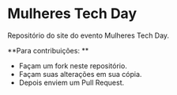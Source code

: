 # Mulheres Tech Day

Repositório do site do evento Mulheres Tech Day.

**Para contribuições: **

* Façam um fork neste repositório. 
* Façam suas alterações em sua cópia. 
* Depois enviem um Pull Request.
